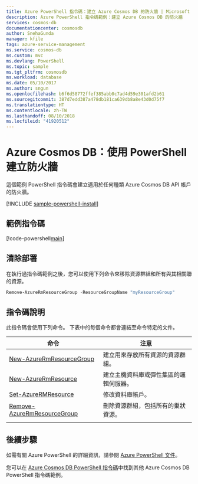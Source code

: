 ```yaml
---
title: Azure PowerShell 指令碼：建立 Azure Cosmos DB 的防火牆 | Microsoft Docs
description: Azure PowerShell 指令碼範例：建立 Azure Cosmos DB 的防火牆
services: cosmos-db
documentationcenter: cosmosdb
author: SnehaGunda
manager: kfile
tags: azure-service-management
ms.service: cosmos-db
ms.custom: mvc
ms.devlang: PowerShell
ms.topic: sample
ms.tgt_pltfrm: cosmosdb
ms.workload: database
ms.date: 05/10/2017
ms.author: sngun
ms.openlocfilehash: b6f6d58772ffef385abb0c7ad4d59e301afd2b61
ms.sourcegitcommit: 387d7edd387a478db181ca639db8a8e43d0d75f7
ms.translationtype: HT
ms.contentlocale: zh-TW
ms.lasthandoff: 08/10/2018
ms.locfileid: "41920512"
---
```

# <a name="azure-cosmos-db-create-a-firewall-using-powershell"></a>Azure Cosmos DB：使用 PowerShell 建立防火牆

這個範例 PowerShell 指令碼會建立適用於任何種類 Azure Cosmos DB API 帳戶的防火牆。 

[!INCLUDE [sample-powershell-install](../../../includes/sample-powershell-install-no-ssh.md)]

## <a name="sample-script"></a>範例指令碼

[!code-powershell[main](../../../powershell_scripts/cosmosdb/create-firewall/create-firewall.ps1?highlight=35-36,39-43 "Create a firewall for Azure Cosmos DB")]

## <a name="clean-up-deployment"></a>清除部署

在執行過指令碼範例之後，您可以使用下列命令來移除資源群組和所有與其相關聯的資源。

```powershell
Remove-AzureRmResourceGroup -ResourceGroupName "myResourceGroup"
```

## <a name="script-explanation"></a>指令碼說明

此指令碼會使用下列命令。 下表中的每個命令都會連結至命令特定的文件。

| 命令 | 注意 |
|---|---|
| [New-AzureRmResourceGroup](https://docs.microsoft.com/powershell/module/azurerm.resources/new-azurermresourcegroup) | 建立用來存放所有資源的資源群組。 |
| [New-AzureRmResource](https://docs.microsoft.com/powershell/module/azurerm.resources/new-azurermresource?view=azurermps-3.8.0) | 建立主機資料庫或彈性集區的邏輯伺服器。 |
| [Set-AzureRMResource](https://docs.microsoft.com/powershell/module/azurerm.resources/set-azurermresource?view=azurermps-3.8.0) | 修改資料庫帳戶。 |
| [Remove-AzureRmResourceGroup](https://docs.microsoft.com/powershell/module/azurerm.resources/remove-azurermresourcegroup) | 刪除資源群組，包括所有的巢狀資源。 |
|||

## <a name="next-steps"></a>後續步驟

如需有關 Azure PowerShell 的詳細資訊，請參閱 [Azure PowerShell 文件](https://docs.microsoft.com/powershell/)。

您可以在 [Azure Cosmos DB PowerShell 指令碼](../powershell-samples.md)中找到其他 Azure Cosmos DB PowerShell 指令碼範例。
